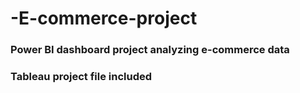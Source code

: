 # -E-commerce-project
### Power BI dashboard project analyzing e-commerce data 
### Tableau project file included
